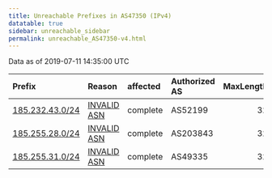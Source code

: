 ```yaml
---
title: Unreachable Prefixes in AS47350 (IPv4)
datatable: true
sidebar: unreachable_sidebar
permalink: unreachable_AS47350-v4.html
---
```


Data as of 2019-07-11 14:35:00 UTC


<div class="datatable-begin"></div>

| Prefix                                                   | Reason                                                                                                 | affected   | Authorized AS   |   MaxLength | Anchor                                         |   unreachable /24s |
|:---------------------------------------------------------|:-------------------------------------------------------------------------------------------------------|:-----------|:----------------|------------:|:-----------------------------------------------|-------------------:|
| [185.232.43.0/24](https://stat.ripe.net/185.232.43.0/24) | [INVALID ASN](https://rpki-validator.ripe.net/announcement-preview?asn=AS47350&prefix=185.232.43.0/24) | complete   | AS52199         |          32 | [RIPE](unreachable_RIPE_NCC_RPKI_Root-v4.html) |                  1 |
| [185.255.28.0/24](https://stat.ripe.net/185.255.28.0/24) | [INVALID ASN](https://rpki-validator.ripe.net/announcement-preview?asn=AS47350&prefix=185.255.28.0/24) | complete   | AS203843        |          32 | [RIPE](unreachable_RIPE_NCC_RPKI_Root-v4.html) |                  1 |
| [185.255.31.0/24](https://stat.ripe.net/185.255.31.0/24) | [INVALID ASN](https://rpki-validator.ripe.net/announcement-preview?asn=AS47350&prefix=185.255.31.0/24) | complete   | AS49335         |          32 | [RIPE](unreachable_RIPE_NCC_RPKI_Root-v4.html) |                  1 |

<div class="datatable-end"></div>